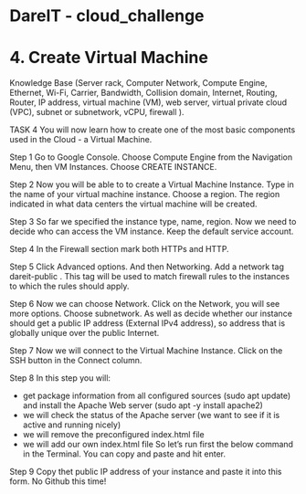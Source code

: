 # DareIT - cloud_challenge
# 4. Create Virtual Machine

Knowledge Base (Server rack, Computer Network, Compute Engine, Ethernet, Wi-Fi, Carrier, Bandwidth, Collision domain, Internet, Routing, Router, IP address, virtual machine (VM), web server, virtual private cloud (VPC), subnet or subnetwork, vCPU, firewall ).

TASK 4
You will now learn how to create one of the most basic components used in the Cloud - a Virtual Machine.

Step 1
Go to Google Console. Choose Compute Engine from the Navigation Menu, then VM Instances. Choose CREATE INSTANCE.

Step 2
Now you will be able to to create a Virtual Machine Instance. Type in the name of your virtual machine instance. Choose a region. The region indicated in what data centers the virtual machine will be created.

Step 3️
So far we specified the instance type, name, region. Now we need to decide who can access the VM instance. Keep the default service account.

Step 4 
In the Firewall section mark both HTTPs and HTTP.

Step 5
Click Advanced options. And then Networking. Add a network tag dareit-public . This tag will be used to match firewall rules to the instances to which the rules should apply.

Step 6
Now we can choose Network. Click on the Network, you will see more options. Choose subnetwork. As well as decide whether our instance should get a public IP address (External IPv4 address), so address that is globally unique over the public Internet.

Step 7
Now we will connect to the Virtual Machine Instance. Click on the SSH button in the Connect column.

Step 8
In this step you will:
- get package information from all configured sources (sudo apt update) and install the     Apache Web server (sudo apt -y install apache2)
- we will check the status of the Apache server (we want to see if it is active and running nicely)
- we will remove the preconfigured index.html file
- we will add our own index.html file
So let’s run first the below command in the Terminal. You can copy and paste and hit enter.

Step 9
Copy thet public IP address of your instance and paste it into this form. No Github this time!